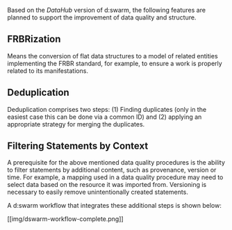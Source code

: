 Based on the *DataHub* version of d:swarm, the following features are planned to support the improvement of data quality and structure.

## FRBRization ##
Means the conversion of flat data structures to a model of related entities implementing the FRBR standard, for example, to ensure a work is properly related to its manifestations.

## Deduplication ##
Deduplication comprises two steps: (1) Finding duplicates (only in the easiest case this can be done via a common ID) and (2) applying an appropriate strategy for merging the duplicates.

## Filtering Statements by Context ##
A prerequisite for the above mentioned data quality procedures is the ability to filter statements by additional content, such as provenance, version or time. For example, a mapping used in a data quality procedure may need to select data based on the resource it was imported from. Versioning is necessary to easily remove unintentionally created statements.

A d:swarm workflow that integrates these additional steps is shown below:

[[img/dswarm-workflow-complete.png]]



